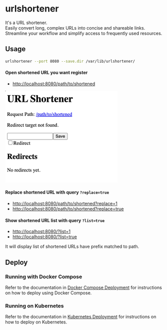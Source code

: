 # urlshortener

It's a URL shortener.  
Easily convert long, complex URLs into concise and shareable links.  
Streamline your workflow and simplify access to frequently used resources.

## Usage

```sh
urlshortener --port 8080 --save.dir /var/lib/urlshortener/
```

#### Open shortened URL you want register

- [http://localhost:8080/path/to/shortened](http://localhost:8080/path/to/shortened)

<img src=".docs/assets/register_form.png" width="360px">

#### Replace shortened URL with query `?replace=true`

- [http://localhost:8080/path/to/shortened?replace=1](http://localhost:8080/path/to/shortened?replace=1)
- [http://localhost:8080/path/to/shortened?replace=true](http://localhost:8080/path/to/shortened?replace=true)

#### Show shortened URL list with query `?list=true`

- [http://localhost:8080/?list=1](http://localhost:8080/?list=1)
- [http://localhost:8080/?list=true](http://localhost:8080/?list=true)

It will display list of shortened URLs have prefix matched to path.

## Deploy

### Running with Docker Compose

Refer to the documentation in [Docker Compose Deployment](.docs/deploy/docker/README.md) for instructions on how to deploy using Docker Compose.

### Running on Kubernetes

Refer to the documentation in [Kubernetes Deployment](.docs/deploy/k8s/README.md) for instructions on how to deploy on Kubernetes.
